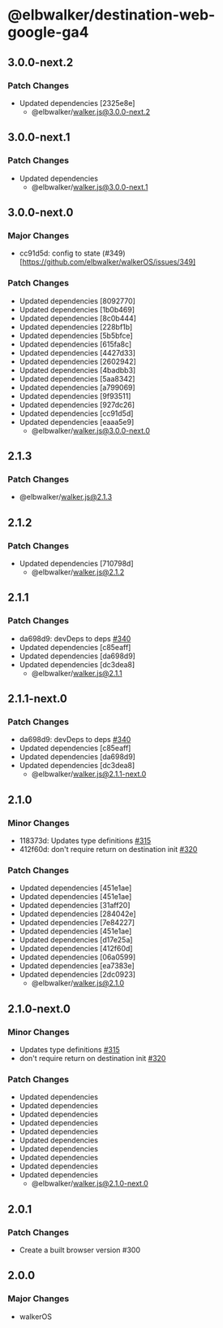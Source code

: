 # @elbwalker/destination-web-google-ga4

## 3.0.0-next.2

### Patch Changes

- Updated dependencies [2325e8e]
  - @elbwalker/walker.js@3.0.0-next.2

## 3.0.0-next.1

### Patch Changes

- Updated dependencies
  - @elbwalker/walker.js@3.0.0-next.1

## 3.0.0-next.0

### Major Changes

- cc91d5d: config to state
  (#349)[https://github.com/elbwalker/walkerOS/issues/349]

### Patch Changes

- Updated dependencies [8092770]
- Updated dependencies [1b0b469]
- Updated dependencies [8c0b444]
- Updated dependencies [228bf1b]
- Updated dependencies [5b5bfce]
- Updated dependencies [615fa8c]
- Updated dependencies [4427d33]
- Updated dependencies [2602942]
- Updated dependencies [4badbb3]
- Updated dependencies [5aa8342]
- Updated dependencies [a799069]
- Updated dependencies [9f93511]
- Updated dependencies [927dc26]
- Updated dependencies [cc91d5d]
- Updated dependencies [eaaa5e9]
  - @elbwalker/walker.js@3.0.0-next.0

## 2.1.3

### Patch Changes

- @elbwalker/walker.js@2.1.3

## 2.1.2

### Patch Changes

- Updated dependencies [710798d]
  - @elbwalker/walker.js@2.1.2

## 2.1.1

### Patch Changes

- da698d9: devDeps to deps
  [#340](https://github.com/elbwalker/walkerOS/issues/340)
- Updated dependencies [c85eaff]
- Updated dependencies [da698d9]
- Updated dependencies [dc3dea8]
  - @elbwalker/walker.js@2.1.1

## 2.1.1-next.0

### Patch Changes

- da698d9: devDeps to deps
  [#340](https://github.com/elbwalker/walkerOS/issues/340)
- Updated dependencies [c85eaff]
- Updated dependencies [da698d9]
- Updated dependencies [dc3dea8]
  - @elbwalker/walker.js@2.1.1-next.0

## 2.1.0

### Minor Changes

- 118373d: Updates type definitions
  [#315](https://github.com/elbwalker/walkerOS/issues/315)
- 412f60d: don't require return on destination init
  [#320](https://github.com/elbwalker/walkerOS/issues/320)

### Patch Changes

- Updated dependencies [451e1ae]
- Updated dependencies [451e1ae]
- Updated dependencies [31aff20]
- Updated dependencies [284042e]
- Updated dependencies [7e84227]
- Updated dependencies [451e1ae]
- Updated dependencies [d17e25a]
- Updated dependencies [412f60d]
- Updated dependencies [06a0599]
- Updated dependencies [ea7383e]
- Updated dependencies [2dc0923]
  - @elbwalker/walker.js@2.1.0

## 2.1.0-next.0

### Minor Changes

- Updates type definitions
  [#315](https://github.com/elbwalker/walkerOS/issues/315)
- don't require return on destination init
  [#320](https://github.com/elbwalker/walkerOS/issues/320)

### Patch Changes

- Updated dependencies
- Updated dependencies
- Updated dependencies
- Updated dependencies
- Updated dependencies
- Updated dependencies
- Updated dependencies
- Updated dependencies
- Updated dependencies
- Updated dependencies
  - @elbwalker/walker.js@2.1.0-next.0

## 2.0.1

### Patch Changes

- Create a built browser version #300

## 2.0.0

### Major Changes

- walkerOS

